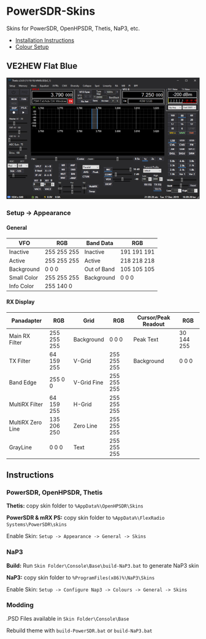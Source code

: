 # PowerSDR-Skins
Skins for PowerSDR, OpenHPSDR, Thetis, NaP3, etc.

- [Installation Instructions](#instructions)
- [Colour Setup](#setup---appearance)

## VE2HEW Flat Blue

![](/VE2HEW%20Flat%20Blue/VE2HEW-Flat-Blue.png)

### Setup -> Appearance 

#### General 

| VFO | RGB | Band Data |  RGB |
|---|---|---|---|
| Inactive | 255 255 255 | Inactive | 191 191 191 |
| Active | 255 255 255 | Active | 218 218 218 |
| Background | 0 0 0 | Out of Band | 105 105 105 |
| Small Color | 255 255 255 | Background | 0 0 0 |
| Info Color | 255 140 0 |

#### RX Display 

| Panadapter | RGB | Grid | RGB | Cursor/Peak Readout | RGB |
|---|---|---|---|---|---|
| Main RX Filter | 255 255 255 | Background | 0 0 0 | Peak Text | 30 144 255 |
| TX Filter | 64 159 255 | V-Grid | 255 255 255 | Background | 0 0 0 |
| Band Edge | 255 0 0 | V-Grid Fine | 255 255 255 |
| MultiRX Filter | 64 159 255 | H-Grid | 255 255 255 |
| MultiRX Zero Line | 135 206 250 | Zero Line | 255 255 255 |
| GrayLine | 0 0 0 | Text | 255 255 255 |


## Instructions

### PowerSDR, OpenHPSDR, Thetis

**Thetis:** copy skin folder to `%AppData%\OpenHPSDR\Skins`

**PowerSDR & mRX PS:** copy skin folder to `%AppData%\FlexRadio Systems\PowerSDR\skins`

Enable Skin: `Setup -> Appearance -> General -> Skins`

### NaP3

**Build:** Run `Skin Folder\Console\Base\build-NaP3.bat` to generate NaP3 skin

**NaP3:** copy skin folder to `%ProgramFiles(x86)%\NaP3\Skins`

Enable Skin: `Setup -> Configure Nap3 -> Colours -> General -> Skins`

### Modding

.PSD Files available in `Skin Folder\Console\Base`

Rebuild theme with `build-PowerSDR.bat` or `build-NaP3.bat`



